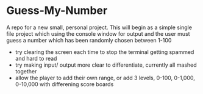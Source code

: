 # Guess-My-Number
A repo for a new small, personal project. This will begin as a simple single file project which using the console window for output and the user must guess a number which has been randomly chosen between 1-100
  
- try clearing the screen each time to stop the terminal getting spammed and hard to read
- try making input/ output more clear to differentiate, currently all mashed together
- allow the player to add their own range, or add 3 levels, 0-100, 0-1,000, 0-10,000 with differening score boards
